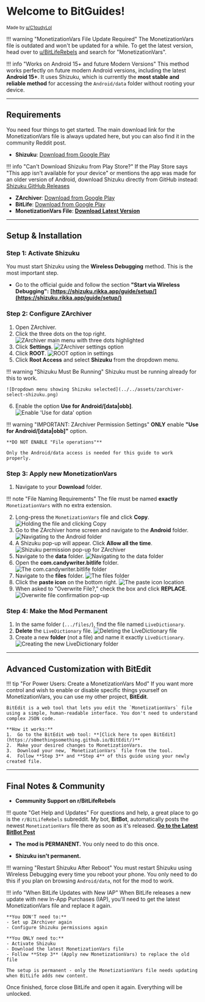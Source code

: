 # Welcome to BitGuides!

<sub>Made by [u/C1oudyLol](https://www.reddit.com/u/C1oudyLol/)</sub>

<!-- prettier-ignore-start -->
!!! warning "MonetizationVars File Update Required"
    The MonetizationVars file is outdated and won't be updated for a while. To get the latest version, head over to [u/BitLifeRebels](https://www.reddit.com/r/BitLifeRebels/) and search for "MonetizationVars".
<!-- prettier-ignore-end -->

<!-- prettier-ignore-start -->
!!! info "Works on Android 15+ and future Modern Versions"
    This method works perfectly on future modern Android versions, including the latest **Android 15+**. It uses Shizuku, which is currently the **most stable and reliable method** for accessing the `Android/data` folder without rooting your device.
<!-- prettier-ignore-end -->

---

## Requirements

You need four things to get started. The main download link for the
MonetizationVars file is always updated here, but you can also find it in the
community Reddit post.

- **Shizuku**:
  [Download from Google Play](https://play.google.com/store/apps/details?id=moe.shizuku.privileged.api)

<!-- prettier-ignore-start -->
!!! info "Can't Download Shizuku from Play Store?"
    If the Play Store says "This app isn't available for your device" or mentions the app was made for an older version of Android, download Shizuku directly from GitHub instead: [Shizuku GitHub Releases](https://github.com/RikkaApps/Shizuku/releases)
<!-- prettier-ignore-end -->

- **ZArchiver**:
  [Download from Google Play](https://play.google.com/store/apps/details?id=ru.zdevs.zarchiver)
- **BitLife**:
  [Download from Google Play](https://play.google.com/store/apps/details?id=com.candywriter.bitlife)
- **MonetizationVars File**: **[Download Latest Version](l_monetizationvars)**

---

## Setup & Installation

### Step 1: Activate Shizuku

You must start Shizuku using the **Wireless Debugging** method. This is the most
important step.

- Go to the official guide and follow the section **"Start via Wireless
  Debugging":**
  **[https://shizuku.rikka.app/guide/setup/](https://shizuku.rikka.app/guide/setup/)**

### Step 2: Configure ZArchiver

1. Open ZArchiver.
2. Click the three dots on the top right.
   ![ZArchiver main menu with three dots highlighted](../../assets/zarchiver-menu.png)
3. Click **Settings**.
   ![ZArchiver settings option](../../assets/zarchiver-settings.png)
4. Click **ROOT**.
   ![ROOT option in settings](../../assets/zarchiver-root-settings.png)
5. Click **Root Access** and select **Shizuku** from the dropdown menu.

<!-- prettier-ignore-start -->
!!! warning "Shizuku Must Be Running"
    Shizuku must be running already for this to work.

    ![Dropdown menu showing Shizuku selected](../../assets/zarchiver-select-shizuku.png)
<!-- prettier-ignore-end -->

6. Enable the option **Use for Android/[data|obb]**.
   ![Enable 'Use for data' option](../../assets/zarchiver-enable-data-access.png)

<!-- prettier-ignore-start -->
!!! warning "IMPORTANT: ZArchiver Permission Settings"
    **ONLY** enable **"Use for Android/[data|obb]"** option.

    **DO NOT ENABLE "File operations"**

    Only the Android/data access is needed for this guide to work properly.
<!-- prettier-ignore-end -->

### Step 3: Apply new MonetizationVars

1. Navigate to your **Download** folder.

<!-- prettier-ignore-start -->
!!! note "File Naming Requirements"
    The file must be named **exactly** `MonetizationVars` with no extra
    extension.
<!-- prettier-ignore-end -->

2. Long-press the `MonetizationVars` file and click **Copy**.
   ![Holding the file and clicking Copy](../../assets/mod-copy-file.png)
3. Go to the ZArchiver home screen and navigate to the **Android** folder.
   ![Navigating to the Android folder](../../assets/mod-nav-android.png)
4. A Shizuku pop-up will appear. Click **Allow all the time**.
   ![Shizuku permission pop-up for ZArchiver](../../assets/mod-shizuku-permission.png)
5. Navigate to the **data** folder.
   ![Navigating to the data folder](../../assets/mod-nav-data.png)
6. Open the **com.candywriter.bitlife** folder.
   ![The com.candywriter.bitlife folder](../../assets/mod-bitlife-folder.png)
7. Navigate to the **files** folder.
   ![The files folder](../../assets/mod-nav-bitlife-files.png)
8. Click the **paste icon** on the bottom right.
   ![The paste icon location](../../assets/mod-paste-icon.png)
9. When asked to "Overwrite File?," check the box and click **REPLACE**.
   ![Overwrite file confirmation pop-up](../../assets/mod-overwrite-confirm.png)

### Step 4: Make the Mod Permanent

1. In the same folder (`.../files/`), find the file named `LiveDictionary`.
2. **Delete** the `LiveDictionary` file.
   ![Deleting the LiveDictionary file](../../assets/perm-delete-livedictionary.png)
3. Create a new **folder** (not a file) and name it exactly `LiveDictionary`.
   ![Creating the new LiveDictionary folder](../../assets/perm-create-folder.png)

---

## Advanced Customization with BitEdit

<!-- prettier-ignore-start -->
!!! tip "For Power Users: Create a MonetizationVars Mod"
    If you want more control and wish to enable or disable specific things yourself on MonetizationVars, you can use my other project, **BitEdit**.

    BitEdit is a web tool that lets you edit the `MonetizationVars` file using a simple, human-readable interface. You don't need to understand complex JSON code.

    **How it works:**
    1.  Go to the BitEdit web tool: **[Click here to open BitEdit](https://s0methingsomething.github.io/BitEdit/)**
    2.  Make your desired changes to MonetizationVars.
    3.  Download your new, `MonetizationVars` file from the tool.
    4.  Follow **Step 3** and **Step 4** of this guide using your newly created file.
<!-- prettier-ignore-end -->

---

## Final Notes & Community

- **Community Support on r/BitLifeRebels**

<!-- prettier-ignore-start -->
!!! quote "Get Help and Updates"
    For questions and help, a great place to go is the `r/BitLifeRebels`
    subreddit. My bot, **BitBot**, automatically posts the newest
    `MonetizationVars` file there as soon as it's released.
    **[Go to the Latest BitBot Post](lreddit_post)**
<!-- prettier-ignore-end -->

- **The mod is PERMANENT.** You only need to do this once.

- **Shizuku isn't permanent.**

<!-- prettier-ignore-start -->
!!! warning "Restart Shizuku After Reboot"
    You must restart Shizuku using Wireless Debugging every time
    you reboot your phone. You only need to do this if you plan on browsing
    `Android/data`, not for the mod to work.
<!-- prettier-ignore-end -->

<!-- prettier-ignore-start -->
!!! info "When BitLife Updates with New IAP"
    When BitLife releases a new update with new In-App Purchases (IAP), you'll need to get the latest MonetizationVars file and replace it again.

    **You DON'T need to:**
    - Set up ZArchiver again
    - Configure Shizuku permissions again

    **You ONLY need to:**
    - Activate Shizuku
    - Download the latest MonetizationVars file
    - Follow **Step 3** (Apply new MonetizationVars) to replace the old file

    The setup is permanent - only the MonetizationVars file needs updating when BitLife adds new content.
<!-- prettier-ignore-end -->

Once finished, force close BitLife and open it again. Everything will be
unlocked.